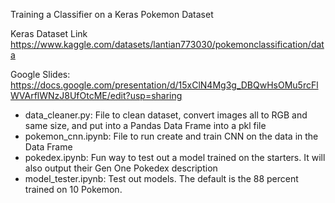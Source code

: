 Training a Classifier on a Keras Pokemon Dataset

Keras Dataset Link https://www.kaggle.com/datasets/lantian773030/pokemonclassification/data

Google Slides:
https://docs.google.com/presentation/d/15xClN4Mg3g_DBQwHsOMu5rcFlWVArflWNzJ8UfOtcME/edit?usp=sharing

* data_cleaner.py: File to clean dataset, convert images all to RGB and same size, and put into a Pandas Data Frame into a pkl file
* pokemon_cnn.ipynb: File to run create and train CNN on the data in the Data Frame
* pokedex.ipynb: Fun way to test out a model trained on the starters. It will also output their Gen One Pokedex description
* model_tester.ipynb: Test out models. The default is the 88 percent trained on 10 Pokemon.
